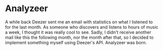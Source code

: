 # Analyzeer

A while back Deezer sent me an email with statistics on what I listened to for the last month. As someone who discovers and listens to hours of music a week, I thought it was really cool to see. Sadly, I didn't receive another mail like this the following month, nor the month after that, so I decided to implement something myself using Deezer's API. Analyzeer was born.
